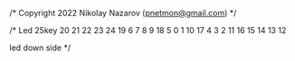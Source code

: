 /* Copyright 2022 Nikolay Nazarov (pnetmon@gmail.com)
 */


/*  Led 25key
  20 21 22 23 24
  19  6  7  8  9
  18  5  0  1 10
  17  4  3  2 11
  16 15 14 13 12
 
  led down side
 */
